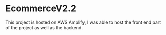 # EcommerceV2.2
This project is hosted on AWS Amplify, I was able to host the front end part of the project as well as the backend.
